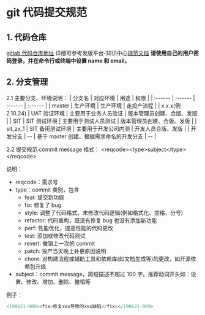 # git 代码提交规范

## 1. 代码仓库

[gitlab 代码仓库地址](http://127.0.0.1/)
详细可参考发版平台-知识中心[规范文档](http://127.0.0.1:8080/balantflow/)
**请使用自己的用户密码登录，并在命令行或终端中设置 name 和 email。**

## 2. 分支管理

2.1 主要分支、环境说明：
| 分支名 | 对应环境 | 用途 | 权限 |
| :------ | :------ | :------ | :------ |
| master | 生产环境 | 生产环境 | 走投产流程 |
| x.x.x(例 2.10.24) | UAT 验证环境 | 主要用于业务人员验证 | 版本管理员创建、合版、发版 |
| SIT | SIT 测试环境 | 主要用于测试人员测试 | 版本管理员创建、合版、发版 |
| sit_zx_1 | SIT 备用测试环境 | 主要用于开发公司内测 | 开发人员合版、发版 |
| 开发分支 | -- | 基于 master 创建、根据需求命名的开发分支 | -- |

2.2 提交规范
commit message 格式：
\<reqcode>\<type>subject\</type>\</reqcode>

说明：

- reqcode：需求号
- type：commit 类别，包含
  - feat: 提交新功能
  - fix: 修复了 bug
  - style: 调整了代码格式，未修改代码逻辑(例如格式化、空格、分号)
  - refactor: 代码重构，既没有修复 bug 也没有添加新功能
  - perf: 性能优化，提高性能的代码更改
  - test: 添加或修改代码测试
  - revert: 撤销上一次的 commit
  - patch: 投产当天晚上补更原因说明
  - chore: 对构建流程或辅助工具和依赖库(如文档生成等)的更改，如开源依赖包升级
- subject：commit message，简短描述不超过 100 字。推荐动词开头如：设置、修改、增加、删除、撤销等

例子：

```javascript
<190621-009><fix>修复xxx导致的xxx缺陷</fix></190621-009>
```
